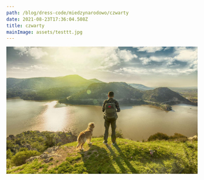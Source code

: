 ```yaml
---
path: /blog/dress-code/miedzynarodowo/czwarty
date: 2021-08-23T17:36:04.508Z
title: czwarty
mainImage: assets/testtt.jpg
---
```

![](assets/man-walking-dog.jpg)